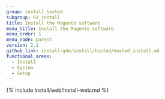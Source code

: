 ```yaml
---
group: install_hosted
subgroup: 03_install
title: Install the Magento software
menu_title: Install the Magento software
menu_order: 1
menu_node: parent
version: 2.1
github_link: install-gde/install/hosted/hosted_install.md
functional_areas:
  - Install
  - System
  - Setup
---
```


{% include install/web/install-web.md %}

